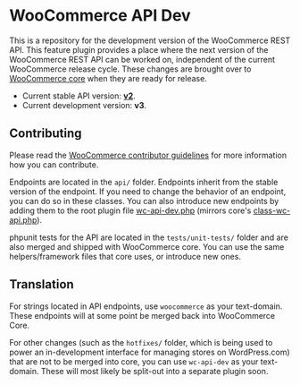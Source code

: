 # WooCommerce API Dev

This is a repository for the development version of the WooCommerce REST API. This feature plugin provides a place where the next version of the WooCommerce REST API can be worked on, independent of the current WooCommerce release cycle. These changes are brought over to [WooCommerce core](https://github.com/woocommerce/woocommerce) when they are ready for release.

* Current stable API version: [**v2**](https://github.com/woocommerce/woocommerce/tree/master/includes/api).
* Current development version: **v3**.

## Contributing

Please read the [WooCommerce contributor guidelines](https://github.com/woocommerce/woocommerce/blob/master/.github/CONTRIBUTING.md) for more information how you can contribute.

Endpoints are located in the `api/` folder. Endpoints inherit from the stable version of the endpoint. If you need to change the behavior of an endpoint, you can do so in these classes. You can also introduce new endpoints by adding them to the root plugin file [wc-api-dev.php](https://github.com/woocommerce/wc-api-dev/blob/master/wc-api-dev.php) (mirrors core's [class-wc-api.php](https://github.com/woocommerce/woocommerce/blob/master/includes/class-wc-api.php)).

phpunit tests for the API are located in the `tests/unit-tests/` folder and are also merged and shipped with WooCommerce core. You can use the same helpers/framework files that core uses, or introduce new ones.

## Translation

For strings located in API endpoints, use `woocommerce` as your text-domain. These endpoints will at some point be merged back into WooCommerce Core.

For other changes (such as the `hotfixes/` folder, which is being used to power an in-development interface for managing stores on WordPress.com) that are not to be merged into core, you can use `wc-api-dev` as your text-domain. These will most likely be split-out into a separate plugin soon.
